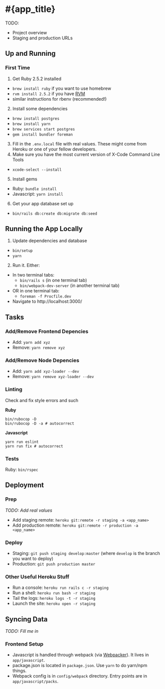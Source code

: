 # #{app_title}

TODO:
- Project overview
- Staging and production URLs

## Up and Running

### First Time

1. Get Ruby 2.5.2 installed
  - `brew install ruby` if you want to use homebrew
  - `rvm install 2.5.2` if you have [RVM](https://rvm.io/)
  - similar instructions for rbenv (recommended!)
2. Install some dependencies
  - `brew install postgres`
  - `brew install yarn`
  - `brew services start postgres`
  - `gem install bundler foreman`
3. Fill in the `.env.local` file with real values. These might come from Heroku or one of your fellow developers.
4. Make sure you have the most current version of X-Code Command Line Tools
  - `xcode-select --install`
5. Install gems
  - Ruby: `bundle install`
  - Javascript: `yarn install`
6. Get your app database set up
  - `bin/rails db:create db:migrate db:seed`

## Running the App Locally

1. Update dependencies and database
  - `bin/setup`
  - `yarn`
2. Run it. Either:
  - In two terminal tabs:
    - `bin/rails s` (in one terminal tab)
    - `bin/webpack-dev-server` (in another terminal tab)
  - OR in one terminal tab:
    - `foreman -f Procfile.dev`
  - Navigate to http://localhost:3000/

## Tasks

### Add/Remove Frontend Depencies

- Add: `yarn add xyz`
- Remove: `yarn remove xyz`

### Add/Remove Node Depencies

- Add: `yarn add xyz-loader --dev`
- Remove: `yarn remove xyz-loader --dev`

### Linting

Check and fix style errors and such

**Ruby**

    bin/rubocop -D
    bin/rubocop -D -a # autocorrect

**Javascript**

    yarn run eslint
    yarn run fix # autocorrect

### Tests

  Ruby: `bin/rspec`

## Deployment

### Prep

_TODO: Add real values_

- Add staging remote: `heroku git:remote -r staging -a <app_name>`
- Add production remote: `heroku git:remote -r production -a <app_name>`

### Deploy

  - Staging: `git push staging develop:master` (where `develop` is the branch you want to deploy)
  - Production: `git push production master`

### Other Useful Heroku Stuff

  - Run a console: `heroku run rails c -r staging`
  - Run a shell: `heroku run bash -r staging`
  - Tail the logs: `heroku logs -t -r staging`
  - Launch the site: `heroku open -r staging`

## Syncing Data

_TODO: Fill me in_

### Frontend Setup

- Javascript is handled through webpack (via [Webpacker](https://github.com/rails/webpacker)). It lives in `app/javascript`.
- package.json is located in `package.json`. Use `yarn` to do yarn/npm things.
- Webpack config is in `config/webpack` directory. Entry points are in `app/javascript/packs`.
